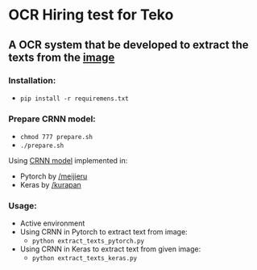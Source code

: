 # OCR Hiring test for Teko
## A OCR system that be developed to extract the texts from the [image](https://github.com/t3min4l/ocr/blob/master/20000-leagues-006.jpg)
### Installation:
- ```pip install -r requiremens.txt```
### Prepare CRNN model:
- ```chmod 777 prepare.sh```
- ```./prepare.sh```

Using [CRNN model](https://arxiv.org/pdf/1507.05717.pdf) implemented in:
- Pytorch by [/meijieru](https://github.com/meijieru/crnn.pytorch)
- Keras by [/kurapan](https://github.com/kurapan/CRNN)

### Usage:
- Active environment
- Using CRNN in Pytorch to extract text from image: 
	- ```python extract_texts_pytorch.py ```
- Using CRNN in Keras to extract text from given image:
	- ```python extract_texts_keras.py```
